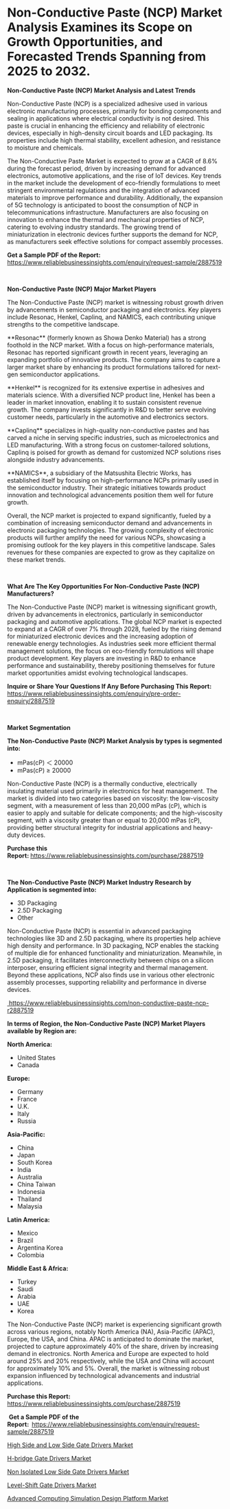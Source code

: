 <p><h1>Non-Conductive Paste (NCP) Market Analysis Examines its Scope on Growth Opportunities, and Forecasted Trends Spanning from 2025 to 2032.</h1></p><p><strong>Non-Conductive Paste (NCP) Market Analysis and Latest Trends</strong></p>
<p><p>Non-Conductive Paste (NCP) is a specialized adhesive used in various electronic manufacturing processes, primarily for bonding components and sealing in applications where electrical conductivity is not desired. This paste is crucial in enhancing the efficiency and reliability of electronic devices, especially in high-density circuit boards and LED packaging. Its properties include high thermal stability, excellent adhesion, and resistance to moisture and chemicals.</p><p>The Non-Conductive Paste Market is expected to grow at a CAGR of 8.6% during the forecast period, driven by increasing demand for advanced electronics, automotive applications, and the rise of IoT devices. Key trends in the market include the development of eco-friendly formulations to meet stringent environmental regulations and the integration of advanced materials to improve performance and durability. Additionally, the expansion of 5G technology is anticipated to boost the consumption of NCP in telecommunications infrastructure. Manufacturers are also focusing on innovation to enhance the thermal and mechanical properties of NCP, catering to evolving industry standards. The growing trend of miniaturization in electronic devices further supports the demand for NCP, as manufacturers seek effective solutions for compact assembly processes.</p></p>
<p><strong>Get a Sample PDF of the Report:&nbsp;</strong> <a href="https://www.reliablebusinessinsights.com/enquiry/request-sample/2887519?utm_campaign=97&utm_medium=2&utm_source=Github&utm_content=ia&utm_term=14032025&utm_id=non-conductive-paste-ncp">https://www.reliablebusinessinsights.com/enquiry/request-sample/2887519</a></p>
<p>&nbsp;</p>
<p><strong>Non-Conductive Paste (NCP) Major Market Players</strong></p>
<p><p>The Non-Conductive Paste (NCP) market is witnessing robust growth driven by advancements in semiconductor packaging and electronics. Key players include Resonac, Henkel, Caplinq, and NAMICS, each contributing unique strengths to the competitive landscape.</p><p>**Resonac** (formerly known as Showa Denko Material) has a strong foothold in the NCP market. With a focus on high-performance materials, Resonac has reported significant growth in recent years, leveraging an expanding portfolio of innovative products. The company aims to capture a larger market share by enhancing its product formulations tailored for next-gen semiconductor applications. </p><p>**Henkel** is recognized for its extensive expertise in adhesives and materials science. With a diversified NCP product line, Henkel has been a leader in market innovation, enabling it to sustain consistent revenue growth. The company invests significantly in R&D to better serve evolving customer needs, particularly in the automotive and electronics sectors.</p><p>**Caplinq** specializes in high-quality non-conductive pastes and has carved a niche in serving specific industries, such as microelectronics and LED manufacturing. With a strong focus on customer-tailored solutions, Caplinq is poised for growth as demand for customized NCP solutions rises alongside industry advancements. </p><p>**NAMICS**, a subsidiary of the Matsushita Electric Works, has established itself by focusing on high-performance NCPs primarily used in the semiconductor industry. Their strategic initiatives towards product innovation and technological advancements position them well for future growth.</p><p>Overall, the NCP market is projected to expand significantly, fueled by a combination of increasing semiconductor demand and advancements in electronic packaging technologies. The growing complexity of electronic products will further amplify the need for various NCPs, showcasing a promising outlook for the key players in this competitive landscape. Sales revenues for these companies are expected to grow as they capitalize on these market trends.</p></p>
<p>&nbsp;</p>
<p><strong>What Are The Key Opportunities For Non-Conductive Paste (NCP) Manufacturers?</strong></p>
<p><p>The Non-Conductive Paste (NCP) market is witnessing significant growth, driven by advancements in electronics, particularly in semiconductor packaging and automotive applications. The global NCP market is expected to expand at a CAGR of over 7% through 2028, fueled by the rising demand for miniaturized electronic devices and the increasing adoption of renewable energy technologies. As industries seek more efficient thermal management solutions, the focus on eco-friendly formulations will shape product development. Key players are investing in R&D to enhance performance and sustainability, thereby positioning themselves for future market opportunities amidst evolving technological landscapes.</p></p>
<p><strong>Inquire or Share Your Questions If Any Before Purchasing This Report:</strong> <a href="https://www.reliablebusinessinsights.com/enquiry/pre-order-enquiry/2887519?utm_campaign=97&utm_medium=2&utm_source=Github&utm_content=ia&utm_term=14032025&utm_id=non-conductive-paste-ncp">https://www.reliablebusinessinsights.com/enquiry/pre-order-enquiry/2887519</a></p>
<p>&nbsp;</p>
<p><strong>Market Segmentation</strong></p>
<p><strong>The Non-Conductive Paste (NCP) Market Analysis by types is segmented into:</strong></p>
<p><ul><li>mPas(cP) ＜ 20000</li><li>mPas(cP) ≥ 20000</li></ul></p>
<p><p>Non-Conductive Paste (NCP) is a thermally conductive, electrically insulating material used primarily in electronics for heat management. The market is divided into two categories based on viscosity: the low-viscosity segment, with a measurement of less than 20,000 mPas (cP), which is easier to apply and suitable for delicate components; and the high-viscosity segment, with a viscosity greater than or equal to 20,000 mPas (cP), providing better structural integrity for industrial applications and heavy-duty devices.</p></p>
<p><strong>Purchase this Report:&nbsp;</strong><a href="https://www.reliablebusinessinsights.com/purchase/2887519?utm_campaign=97&utm_medium=2&utm_source=Github&utm_content=ia&utm_term=14032025&utm_id=non-conductive-paste-ncp">https://www.reliablebusinessinsights.com/purchase/2887519</a></p>
<p>&nbsp;</p>
<p><strong>The Non-Conductive Paste (NCP) Market Industry Research by Application is segmented into:</strong></p>
<p><ul><li>3D Packaging</li><li>2.5D Packaging</li><li>Other</li></ul></p>
<p><p>Non-Conductive Paste (NCP) is essential in advanced packaging technologies like 3D and 2.5D packaging, where its properties help achieve high density and performance. In 3D packaging, NCP enables the stacking of multiple die for enhanced functionality and miniaturization. Meanwhile, in 2.5D packaging, it facilitates interconnectivity between chips on a silicon interposer, ensuring efficient signal integrity and thermal management. Beyond these applications, NCP also finds use in various other electronic assembly processes, supporting reliability and performance in diverse devices.</p></p>
<p><a href="https://www.reliablebusinessinsights.com/non-conductive-paste-ncp-r2887519?utm_campaign=97&utm_medium=2&utm_source=Github&utm_content=ia&utm_term=14032025&utm_id=non-conductive-paste-ncp">&nbsp;https://www.reliablebusinessinsights.com/non-conductive-paste-ncp-r2887519</a></p>
<p><strong>In terms of Region, the Non-Conductive Paste (NCP) Market Players available by Region are:</strong></p>
<p>
    <p> <strong> North America: </strong>
        <ul>
            <li>United States</li>
            <li>Canada</li>
        </ul>
        </p> 
    <p> <strong> Europe: </strong>
        <ul>
            <li>Germany</li>
            <li>France</li>
            <li>U.K.</li>
            <li>Italy</li>
            <li>Russia</li>
        </ul>
        </p> 
    <p> <strong> Asia-Pacific: </strong>
        <ul>
            <li>China</li>
            <li>Japan</li>
            <li>South Korea</li>
            <li>India</li>
            <li>Australia</li>
            <li>China Taiwan</li>
            <li>Indonesia</li>
            <li>Thailand</li>
            <li>Malaysia</li>
        </ul>
        </p> 
    <p> <strong> Latin America: </strong>
        <ul>
            <li>Mexico</li>
            <li>Brazil</li>
            <li>Argentina Korea</li>
            <li>Colombia</li>
        </ul>
        </p> 
    <p> <strong> Middle East & Africa: </strong>
        <ul>
            <li>Turkey</li>
            <li>Saudi</li>
            <li>Arabia</li>
            <li>UAE</li>
            <li>Korea</li>
        </ul>
    </p>
    </p>
<p><p>The Non-Conductive Paste (NCP) market is experiencing significant growth across various regions, notably North America (NA), Asia-Pacific (APAC), Europe, the USA, and China. APAC is anticipated to dominate the market, projected to capture approximately 40% of the share, driven by increasing demand in electronics. North America and Europe are expected to hold around 25% and 20% respectively, while the USA and China will account for approximately 10% and 5%. Overall, the market is witnessing robust expansion influenced by technological advancements and industrial applications.</p></p>
<p><strong>Purchase this Report: </strong><a href="https://www.reliablebusinessinsights.com/purchase/2887519?utm_campaign=97&utm_medium=2&utm_source=Github&utm_content=ia&utm_term=14032025&utm_id=non-conductive-paste-ncp">https://www.reliablebusinessinsights.com/purchase/2887519</a></p>
<p>&nbsp;<strong>Get a Sample PDF of the Report:&nbsp;&nbsp;</strong><a href="https://www.reliablebusinessinsights.com/enquiry/request-sample/2887519?utm_campaign=97&utm_medium=2&utm_source=Github&utm_content=ia&utm_term=14032025&utm_id=non-conductive-paste-ncp">https://www.reliablebusinessinsights.com/enquiry/request-sample/2887519</a></p>
<p><strong></strong></p>
<p><p><a href="https://github.com/danitkeavyx7/Market-Research-Report-List-1/blob/main/high-side-and-low-side-gate-drivers-market.md?utm_campaign=97&utm_medium=2&utm_source=Github&utm_content=ia&utm_term=14032025&utm_id=non-conductive-paste-ncp">High Side and Low Side Gate Drivers Market</a></p><p><a href="https://github.com/taffouasaoka/Market-Research-Report-List-1/blob/main/h-bridge-gate-drivers-market.md?utm_campaign=97&utm_medium=2&utm_source=Github&utm_content=ia&utm_term=14032025&utm_id=non-conductive-paste-ncp">H-bridge Gate Drivers Market</a></p><p><a href="https://github.com/cordaysamaya/Market-Research-Report-List-1/blob/main/non-isolated-low-side-gate-drivers-market.md?utm_campaign=97&utm_medium=2&utm_source=Github&utm_content=ia&utm_term=14032025&utm_id=non-conductive-paste-ncp">Non Isolated Low Side Gate Drivers Market</a></p><p><a href="https://github.com/kuciakkukalo/Market-Research-Report-List-1/blob/main/level-shift-gate-drivers-market.md?utm_campaign=97&utm_medium=2&utm_source=Github&utm_content=ia&utm_term=14032025&utm_id=non-conductive-paste-ncp">Level-Shift Gate Drivers Market</a></p><p><a href="https://github.com/botocniveda/Market-Research-Report-List-1/blob/main/advanced-computing-simulation-design-platform-market.md?utm_campaign=97&utm_medium=2&utm_source=Github&utm_content=ia&utm_term=14032025&utm_id=non-conductive-paste-ncp">Advanced Computing Simulation Design Platform Market</a></p></p>